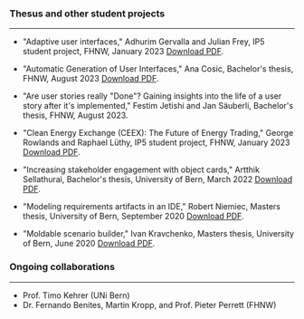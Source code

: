 ### Thesus and other student projects

---

* "Adaptive user interfaces," Adhurim Gervalla and Julian Frey, IP5 student project, FHNW, January 2023 [Download PDF](./pdfs/adaptive_user_interfaces.pdf).

* "Automatic Generation of User Interfaces," Ana Cosic, Bachelor's thesis, FHNW, August 2023 [Download PDF](./pdfs/automatic_Generation_of_User_Interface.pdf).

* "Are user stories really "Done"? Gaining insights into the life of a user story after it's implemented," Festim Jetishi and Jan Säuberli, Bachelor's thesis, FHNW, August 2023.

* "Clean Energy Exchange (CEEX): The Future of Energy Trading," George Rowlands and Raphael Lüthy, IP5 student project, FHNW, January 2023 [Download PDF](./pdfs/CEEX_Final.pdf).

* "Increasing stakeholder engagement with object cards," Artthik Sellathurai, Bachelor's thesis, University of Bern, March 2022 [Download PDF](https://scg.unibe.ch/archive/projects/Sell22a.pdf). 

* "Modeling requirements artifacts in an IDE," Robert Niemiec, Masters thesis, University of Bern, September 2020 [Download PDF](https://scg.unibe.ch/archive/masters/Niem20a.pdf).

* "Moldable scenario builder," Ivan Kravchenko, Masters thesis, University of Bern, June 2020 [Download PDF](https://scg.unibe.ch/archive/masters/Krav20a.pdf).

### Ongoing collaborations

---

* Prof. Timo Kehrer (UNi Bern)
* Dr. Fernando Benites, Martin Kropp, and Prof. Pieter Perrett (FHNW)